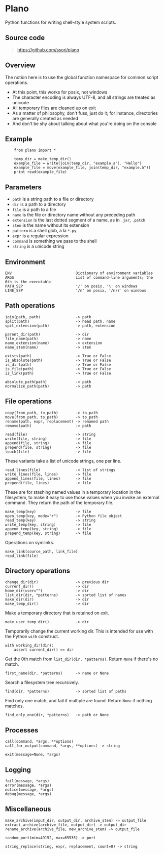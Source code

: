 # Plano

Python functions for writing shell-style system scripts.

## Source code

> <https://github.com/ssorj/plano>

## Overview

The notion here is to use the global function namespace for common
script operations.

 - At this point, this works for posix, not windows
 - The character encoding is always UTF-8, and all strings are treated
   as unicode
 - All temporary files are cleaned up on exit
 - As a matter of philosophy, don't fuss, just do it; for instance,
   directories are generally created as needed
 - And don't be shy about talking about what you're doing on the
   console

## Example

        from plano import *
        
        temp_dir = make_temp_dir()
        example_file = write(join(temp_dir, "example.a"), "Hello")
        example_file = move(example_file, join(temp_dir, "example.b"))
        print read(example_file)

## Parameters

 - `path` is a string path to a file or directory
 - `dir` is a path to a directory
 - `file` is a path to a file
 - `name` is the file or directory name without any preceding path
 - `extension` is the last dotted segment of a name, as in `.jar`, `.patch`
 - `stem` is the name without its extension
 - `pattern` is a shell glob, a la `*.py`
 - `expr` is a regular expression
 - `command` is something we pass to the shell
 - `string` is a unicode string

## Environment

    ENV                             Dictionary of environment variables
    ARGS                            List of command-line arguments; the 0th is the executable
    PATH_SEP                        '/' on posix, '\' on windows
    LINE_SEP                        '/n' on posix, '/n/r' on windows

## Path operations

    join(path, path)                -> path
    split(path)                     -> head path, name
    spit_extension(path)            -> path, extension

    parent_dir(path)                -> dir
    file_name(path)                 -> name
    name_extension(name)            -> extension
    name_stem(name)                 -> stem

    exists(path)                    -> True or False
    is_absolute(path)               -> True or False
    is_dir(path)                    -> True or False
    is_file(path)                   -> True or False
    is_link(path)                   -> True or False

    absolute_path(path)             -> path
    normalize_path(path)            -> path

## File operations

    copy(from_path, to_path)        -> to_path
    move(from_path, to_path)        -> to_path
    rename(path, expr, replacement) -> renamed path
    remove(path)                    -> path

    read(file)                      -> string
    write(file, string)             -> file
    append(file, string)            -> file
    prepend(file, string)           -> file
    touch(file)                     -> file

These variants take a list of unicode strings, one per line.

    read_lines(file)                -> list of strings
    write_lines(file, lines)        -> file
    append_lines(file, lines)       -> file
    prepend(file, lines)            -> file

These are for stashing named values in a temporary location in the
filesystem, to make it easy to use those values when you invoke an
external command.  They return the path of the temporary file.

    make_temp(key)                  -> file
    open_temp(key, mode="r")        -> Python file object
    read_temp(key)                  -> string
    write_temp(key, string)         -> file
    append_temp(key, string)        -> file
    prepend_temp(key, string)       -> file

Operations on symlinks.

    make_link(source_path, link_file)
    read_link(file)

## Directory operations

    change_dir(dir)                 -> previous dir
    current_dir()                   -> dir
    home_dir(user="")               -> dir
    list_dir(dir, *patterns)        -> sorted list of names
    make_dir(dir)                   -> dir
    make_temp_dir()                 -> dir

Make a temporary directory that is retained on exit.

    make_user_temp_dir()            -> dir

Temporarily change the current working dir.  This is intended for use
with the Python `with` construct.

    with working_dir(dir):
        assert current_dir() == dir

Get the 0th match from `list_dir(dir, *patterns)`.  Return `None` if
there's no match.

    first_name(dir, *patterns)      -> name or None

Search a filesystem tree recursively.

    find(dir, *patterns)            -> sorted list of paths

Find only one match, and fail if multiple are found.  Return `None` if
nothing matches.

    find_only_one(dir, *patterns)   -> path or None

## Processes

    call(command, *args, **options)
    call_for_output(command, *args, **options) -> string

    exit(message=None, *args)

## Logging

    fail(message, *args)
    error(message, *args)
    notice(message, *args)
    debug(message, *args)

## Miscellaneous

    make_archive(input_dir, output_dir, archive_stem) -> output_file
    extract_archive(archive_file, output_dir) -> output_dir
    rename_archive(archive_file, new_archive_stem) -> output_file

    random_port(min=49152, max=65535) -> port

    string_replace(string, expr, replacement, count=0) -> string
